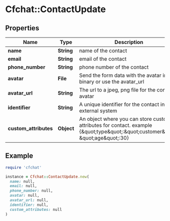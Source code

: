 # Cfchat::ContactUpdate

## Properties

| Name | Type | Description | Notes |
| ---- | ---- | ----------- | ----- |
| **name** | **String** | name of the contact | [optional] |
| **email** | **String** | email of the contact | [optional] |
| **phone_number** | **String** | phone number of the contact | [optional] |
| **avatar** | **File** | Send the form data with the avatar image binary or use the avatar_url | [optional] |
| **avatar_url** | **String** | The url to a jpeg, png file for the contact avatar | [optional] |
| **identifier** | **String** | A unique identifier for the contact in external system | [optional] |
| **custom_attributes** | **Object** | An object where you can store custom attributes for contact. example {\&quot;type\&quot;:\&quot;customer\&quot;, \&quot;age\&quot;:30} | [optional] |

## Example

```ruby
require 'cfchat'

instance = Cfchat::ContactUpdate.new(
  name: null,
  email: null,
  phone_number: null,
  avatar: null,
  avatar_url: null,
  identifier: null,
  custom_attributes: null
)
```

